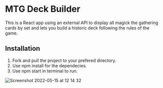 # MTG Deck Builder

This is a React app using an external API to display all magick the gathering cards by set and lets you build a historic deck following the rules of the game.

## Installation 

1. Fork and pull the project to your prefered directory.
2. Use npm install for the dependecies.
3. Use npm start in terminal to run.


![Screenshot 2022-05-15 at 12 14 32](https://user-images.githubusercontent.com/98904577/168470276-07b8cf80-2b35-4525-a945-079e2e93b061.png)
